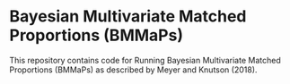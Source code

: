 # Bayesian Multivariate Matched Proportions (BMMaPs)
This repository contains code for Running Bayesian Multivariate Matched Proportions (BMMaPs) as described by Meyer and Knutson (2018).
